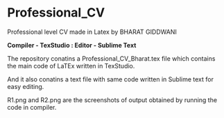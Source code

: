 # Professional_CV
Professional level CV made in Latex by BHARAT GIDDWANI 

**Compiler - TexStudio : Editor - Sublime Text**

The repository conatins a Professional_CV_Bharat.tex file which contains the main code of LaTEx written in TexStudio.

And it also conatins a text file with same code written in Sublime text for easy editing. 

R1.png and R2.png are the screenshots of output obtained by running the code in compiler.


